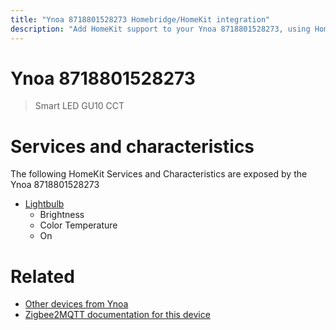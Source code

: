 ```yaml
---
title: "Ynoa 8718801528273 Homebridge/HomeKit integration"
description: "Add HomeKit support to your Ynoa 8718801528273, using Homebridge, Zigbee2MQTT and homebridge-z2m."
---
```

<!---
This file has been GENERATED using src/docgen/docgen.ts
DO NOT EDIT THIS FILE MANUALLY!
-->
# Ynoa 8718801528273
> Smart LED GU10 CCT


# Services and characteristics
The following HomeKit Services and Characteristics are exposed by
the Ynoa 8718801528273

* [Lightbulb](../../light.md)
  * Brightness
  * Color Temperature
  * On


# Related
* [Other devices from Ynoa](../index.md#ynoa)
* [Zigbee2MQTT documentation for this device](https://www.zigbee2mqtt.io/devices/8718801528273.html)